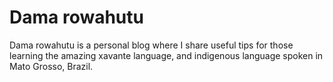 # Dama rowahutu

Dama rowahutu is a personal blog where I share useful tips for those learning the amazing xavante language, and
 indigenous language spoken in Mato Grosso, Brazil.
